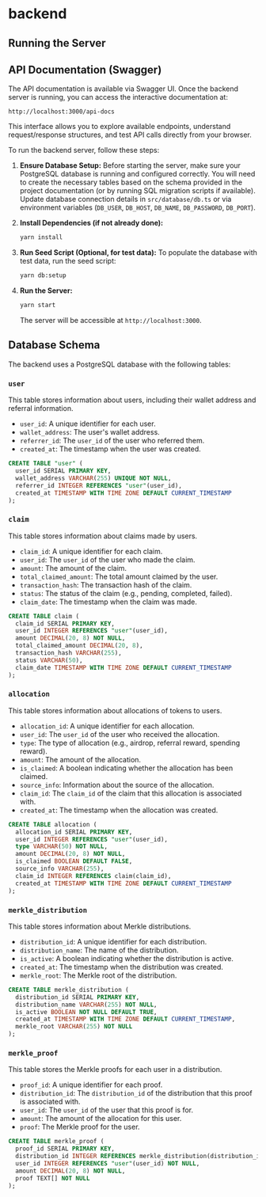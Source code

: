 # backend

## Running the Server

## API Documentation (Swagger)

The API documentation is available via Swagger UI. Once the backend server is running, you can access the interactive documentation at:

```
http://localhost:3000/api-docs
```

This interface allows you to explore available endpoints, understand request/response structures, and test API calls directly from your browser.

To run the backend server, follow these steps:

1.  **Ensure Database Setup:**
    Before starting the server, make sure your PostgreSQL database is running and configured correctly. You will need to create the necessary tables based on the schema provided in the project documentation (or by running SQL migration scripts if available). Update database connection details in `src/database/db.ts` or via environment variables (`DB_USER`, `DB_HOST`, `DB_NAME`, `DB_PASSWORD`, `DB_PORT`).

2.  **Install Dependencies (if not already done):**
    ```bash
    yarn install
    ```

3.  **Run Seed Script (Optional, for test data):**
    To populate the database with test data, run the seed script:
    ```bash
    yarn db:setup
    ```

4.  **Run the Server:**
    ```bash
    yarn start
    ```
    The server will be accessible at `http://localhost:3000`.



## Database Schema

The backend uses a PostgreSQL database with the following tables:

### `user`

This table stores information about users, including their wallet address and referral information.

- `user_id`: A unique identifier for each user.
- `wallet_address`: The user's wallet address.
- `referrer_id`: The `user_id` of the user who referred them.
- `created_at`: The timestamp when the user was created.

```sql
CREATE TABLE "user" (
  user_id SERIAL PRIMARY KEY,
  wallet_address VARCHAR(255) UNIQUE NOT NULL,
  referrer_id INTEGER REFERENCES "user"(user_id),
  created_at TIMESTAMP WITH TIME ZONE DEFAULT CURRENT_TIMESTAMP
);
```

### `claim`

This table stores information about claims made by users.

- `claim_id`: A unique identifier for each claim.
- `user_id`: The `user_id` of the user who made the claim.
- `amount`: The amount of the claim.
- `total_claimed_amount`: The total amount claimed by the user.
- `transaction_hash`: The transaction hash of the claim.
- `status`: The status of the claim (e.g., pending, completed, failed).
- `claim_date`: The timestamp when the claim was made.

```sql
CREATE TABLE claim (
  claim_id SERIAL PRIMARY KEY,
  user_id INTEGER REFERENCES "user"(user_id),
  amount DECIMAL(20, 8) NOT NULL,
  total_claimed_amount DECIMAL(20, 8),
  transaction_hash VARCHAR(255),
  status VARCHAR(50),
  claim_date TIMESTAMP WITH TIME ZONE DEFAULT CURRENT_TIMESTAMP
);
```

### `allocation`

This table stores information about allocations of tokens to users.

- `allocation_id`: A unique identifier for each allocation.
- `user_id`: The `user_id` of the user who received the allocation.
- `type`: The type of allocation (e.g., airdrop, referral reward, spending reward).
- `amount`: The amount of the allocation.
- `is_claimed`: A boolean indicating whether the allocation has been claimed.
- `source_info`: Information about the source of the allocation.
- `claim_id`: The `claim_id` of the claim that this allocation is associated with.
- `created_at`: The timestamp when the allocation was created.

```sql
CREATE TABLE allocation (
  allocation_id SERIAL PRIMARY KEY,
  user_id INTEGER REFERENCES "user"(user_id),
  type VARCHAR(50) NOT NULL,
  amount DECIMAL(20, 8) NOT NULL,
  is_claimed BOOLEAN DEFAULT FALSE,
  source_info VARCHAR(255),
  claim_id INTEGER REFERENCES claim(claim_id),
  created_at TIMESTAMP WITH TIME ZONE DEFAULT CURRENT_TIMESTAMP
);
```

### `merkle_distribution`

This table stores information about Merkle distributions.

- `distribution_id`: A unique identifier for each distribution.
- `distribution_name`: The name of the distribution.
- `is_active`: A boolean indicating whether the distribution is active.
- `created_at`: The timestamp when the distribution was created.
- `merkle_root`: The Merkle root of the distribution.

```sql
CREATE TABLE merkle_distribution (
  distribution_id SERIAL PRIMARY KEY,
  distribution_name VARCHAR(255) NOT NULL,
  is_active BOOLEAN NOT NULL DEFAULT TRUE,
  created_at TIMESTAMP WITH TIME ZONE DEFAULT CURRENT_TIMESTAMP,
  merkle_root VARCHAR(255) NOT NULL
);
```

### `merkle_proof`

This table stores the Merkle proofs for each user in a distribution.

- `proof_id`: A unique identifier for each proof.
- `distribution_id`: The `distribution_id` of the distribution that this proof is associated with.
- `user_id`: The `user_id` of the user that this proof is for.
- `amount`: The amount of the allocation for this user.
- `proof`: The Merkle proof for the user.

```sql
CREATE TABLE merkle_proof (
  proof_id SERIAL PRIMARY KEY,
  distribution_id INTEGER REFERENCES merkle_distribution(distribution_id),
  user_id INTEGER REFERENCES "user"(user_id) NOT NULL,
  amount DECIMAL(20, 8) NOT NULL,
  proof TEXT[] NOT NULL
);
```